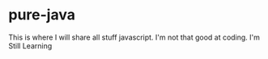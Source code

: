 # pure-java
This is where I will share all stuff javascript.
I'm not that good at coding. I'm Still Learning
